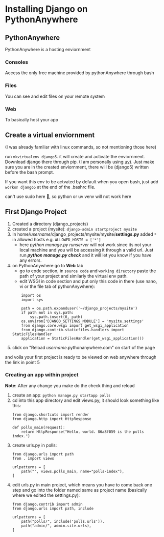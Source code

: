# Installing Django on PythonAnywhere

## PythonAnywhere
PythonAnywhere is a hosting enviornment

### Consoles
Access the only free machine provided by pythonAnywhere through bash

### Files
You can see and edit files on your remote system

### Web
To basically host your app

## Create a virtual enviornment
(I was already familiar with linux commands, so not mentioning those here)

run `mkvirtualenv django5`. it will create and activate the enviornment. Download django there through pip. (I am personally using [uv](https://github.com/astral-sh/uv)). Just make sure you are in the created enviornment, there will be (django5) written before the bash prompt.

If you want this env to be actvated by default when you open bash, just add `workon django5` at the end of the .bashrc file.

can't use sudo here 🥲, so python or uv venv will not work here

## First Django Project

1. Created a directory (django_projects)
2. created a project (mysite): `django-admin startproject mysite`
3. In home/_username_/django_projects/mysite/mysite/**settings.py** added `*` in allowed hosts e.g. `ALLOWED_HOSTS = ['*']`
    - here _python manage.py runserver_ will not work since its not your local machine and you will be accessing it through a valid url. Just run **_python manage.py check_** and it will let you know if you have any errors.
4. on PythonAnywhere go to **Web** tab
    - go to code section, in `source code` and `working directory` paste the path of your project and similarly the virtual env path.
    - edit WSGI in code section and put only this code in there (use nano, vi or the file tab of pythonAnywhere):
    ```
        import os
        import sys

        path = os.path.expanduser('~/django_projects/mysite')
        if path not in sys.path:
            sys.path.insert(0, path)
        os.environ['DJANGO_SETTINGS_MODULE'] = 'mysite.settings'
        from django.core.wsgi import get_wsgi_application
        from django.contrib.staticfiles.handlers import StaticFilesHandler
        application = StaticFilesHandler(get_wsgi_application())
    ```
5. click on "Reload _username_.pythonanywhere.com" on start of the page

and voila your first project is ready to be viewed on web anywhere through the link in point 5

### Creating an app within project

**Note:** After any change you make do the check thing and reload
1. create an app: `python manage.py startapp polls`
2. cd into this app directory and edit views.py, it should look something like this:
    ```
    from django.shortcuts import render
    from django.http import HttpResponse

    def polls_main(request):
        return HttpResponse("Hello, world. 86a8f059 is the polls index.")
    ```
3. create urls.py in polls:
    ```
    from django.urls import path
    from . import views

    urlpatterns = [
        path("", views.polls_main, name="polls-index"),
    ]
    ```
4. edit urls.py in main project, which means you have to come back one step and go into the folder named same as project name (basically where we edited the settings.py):
    ```
    from django.contrib import admin
    from django.urls import path, include

    urlpatterns = [
        path("polls/", include('polls.urls')),
        path("admin/", admin.site.urls),
    ]
    ```
